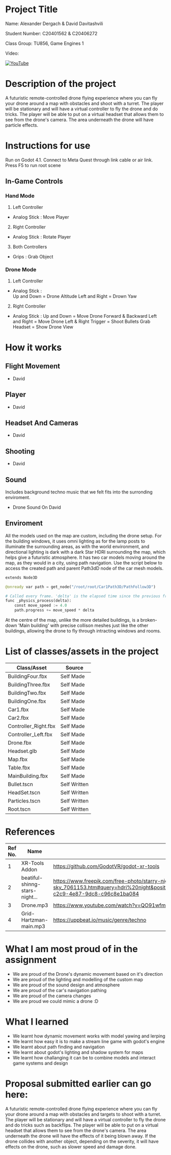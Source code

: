 # Project Title

Name: Alexander Dergach & David Davitashvili

Student Number: C20401562 & C20406272

Class Group: TU856, Game Engines 1

Video:

[![YouTube](http://img.youtube.com/vi/J2kHSSFA4NU/0.jpg)](https://www.youtube.com/watch?v=J2kHSSFA4NU)

# Description of the project

A futuristic remote-controlled drone flying experience where you can fly your drone around a map with obstacles and shoot with a turret. The player will be stationary and will have a virtual controller to fly the drone and do tricks. The player will be able to put on a virtual headset that allows them to see from the drone's camera. The area underneath the drone will have particle effects.

# Instructions for use

Run on Godot 4.1. Connect to Meta Quest through link cable or air link. Press F5 to run root scene

## In-Game Controls

### Hand Mode

1. Left Controller
- Analog Stick : Move Player

2. Right Controller
- Analog Stick : Rotate Player

3. Both Controllers
- Grips : Grab Object

### Drone Mode

1. Left Controller
- Analog Stick :  
    Up and Down = Drone Altitude
    Left and Right = Drown Yaw

2. Right Controller
- Analog Stick :
    Up and Down = Move Drone Forward & Backward
    Left and Right = Move Drone Left & Right
    Trigger = Shoot Bullets
    Grab Headset = Show Drone View

# How it works

## Flight Movement

- David

## Player

- David

## Headset And Cameras

- David

## Shooting

- David

## Sound

Includes background techno music that we felt fits into the surronding enviroment.

- Drone Sound On David

## Enviroment

All the models used on the map are custom, including the drone setup. For the building windows, it uses omni lighting as for the lamp posts to illuminate the surrounding areas, as with the world environment, and directional lighting is dark with a dark Star HDRI surrounding the map, which helps give a futuristic atmosphere.
It has two car models moving around the map, as they would in a city, using path navigation. Use the script below to access the created path and parent Path3dD node of the car mesh models.

```python
extends Node3D

@onready var path = get_node("/root/root/Car1Path3D/PathFollow3D")

# Called every frame. 'delta' is the elapsed time since the previous frame.
func _physics_process(delta):
	const move_speed := 4.0
	path.progress += move_speed * delta

```

At the centre of the map, unlike the more detailed buildings, is a broken-down 'Main building' with precise collison meshes just like the other buildings, allowing the drone to fly through intracting windows and rooms.


# List of classes/assets in the project

| Class/Asset | Source |
|-----------|-----------|
| BuildingFour.fbx | Self Made |
| BuildingThree.fbx | Self Made |
| BuildingTwo.fbx | Self Made |
| BuildingOne.fbx | Self Made |
| Car1.fbx | Self Made |
| Car2.fbx | Self Made |
| Controller_Right.fbx | Self Made |
| Controller_Left.fbx | Self Made |
| Drone.fbx | Self Made |
| Headset.glb | Self Made |
| Map.fbx | Self Made |
| Table.fbx | Self Made |
| MainBuilding.fbx | Self Made |
| Bullet.tscn | Self Written |
| HeadSet.tscn  | Self Written |
| Particles.tscn  | Self Written |
| Root.tscn  | Self Written |

# References

| Ref No. | Name | Source |
|-----------|-----------|-----------|
| 1 | XR-Tools Addon | https://github.com/GodotVR/godot-xr-tools |
| 2 | beatiful-shinng-stars-night... | https://www.freepik.com/free-photo/starry-night-sky_7061153.htm#query=hdri%20night&position=6&from_view=keyword&track=ais&uuid=c9455ca4-c2c9-4e87-9dc8-c96c8e1ba084 |
| 3 | Drone.mp3 | https://www.youtube.com/watch?v=QO91wfmHPMo |
| 4 | Grid-Hartzman-main.mp3 | https://uppbeat.io/music/genre/techno |

# What I am most proud of in the assignment

- We are proud of the Drone's dynamic movement based on it's direction
- We are proud of the lighting and modelling of the custom map
- We are proud of the sound design and atmosphere
- We are proud of the car's navigation pathing
- We are proud of the camera changes
- We are proud we could mimic a drone :D

# What I learned

- We learnt how dynamic movement works with model yawing and lerping
- We learnt how easy it is to make a stream line game with godot's engine
- We learnt about path finding and navigation
- We learnt about godot's lighting and shadow system for maps
- We learnt how challanging it can be to combine models and interact game systems and design

# Proposal submitted earlier can go here:

A futuristic remote-controlled drone flying experience where you can fly your drone around a map with obstacles and targets to shoot with a turret. The player will be stationary and will have a virtual controller to fly the drone and do tricks such as backflips. The player will be able to put on a virtual headset that allows them to see from the drone's camera. The area underneath the drone will have the effects of it being blown away. If the drone collides with another object, depending on the severity, it will have effects on the drone, such as slower speed and damage done.